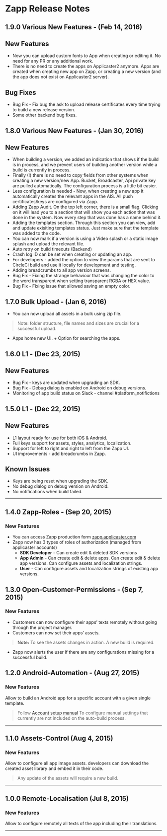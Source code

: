 # Zapp Release Notes
## 1.9.0 Various New Features - (Feb 14, 2016)

## New Features
* Now you can upload custom fonts to App when creating or editing it. No need for any PR or any additional work.
* There is no need to create the apps on Applicaster2 anymore. Apps are created when creating new app on Zapp, or creating a new version (and the app does not exist on Applicaster2 server).

## Bug Fixes
* Bug Fix - Fix bug the ask to upload release certificates every time trying to build a new release version.
* Some other backend bug fixes.

## 1.8.0 Various New Features - (Jan 30, 2016)

## New Features
* When building a version, we added an indication that shows if the build is in process, and we prevent users of building another version while a build is currently in process.
* Finally (!) there is no need to copy fields from other systems when creating a new version/new App. Bucket, Broadcaster, Api private key are pulled automatically. The configuration process is a little bit easier.
* Less configuration is needed - Now, when creating a new app it automatically creates the relevant apps in the AIS. All push certificates/keys are configured via Zapp.
* Adding Zapp Audit. On the top left corner, there is a small flag. Clicking on it will lead you to a section that will show you each action that was done in the system. Now every step that was done has a name behind it.
* Adding the templates section. Through this section you can view, add and update exisiting templates status. Just make sure that the template was added to the code.
* You can now mark if a version is using a Video splash or a static image splash and upload the relevant file.
* Auto retry on build timeouts (Backend)
* Crash log ID can be set when creating or updating an app.
* For developers - added the option to view the params that are sent to CircleCi build and use it locally for development and testing.
* Adding breadcrumbs to all app version screens.
* Bug Fix - Fixing the strange behaviour that was changing the color to the word transparent when setting transparent RGBA or HEX value.
* Bug Fix - Fixing issue that allowed saving an empty color.


## 1.7.0 Bulk Upload - (Jan 6, 2016)

* You can now upload all assets in a bulk using zip file.
> Note: folder structure, file names and sizes are crucial for a successful upload.
* Apps home new UI. + Option for searching the apps.


## 1.6.0 L1 - (Dec 23, 2015)

## New Features

* Bug Fix - keys are updated when upgrading an SDK.
* Bug Fix - Debug dialog is enabled on Android on debug versions.
* Monitoring of app build status on Slack - channel #platform_notifictions



## 1.5.0 L1 - (Dec 22, 2015)

## New Features

* L1 layout ready for use for both iOS & Android.
* Full keys support for assets, styles, analytics, localization.
* Support for left to right and right to left from the Zapp UI.
* UI improvements - add breadcrumbs in Zapp.


## Known Issues

* Keys are being reset when upgrading the SDK.
* No debug dialog on debug version on Android.
* No notifications when build failed.

***

## 1.4.0 Zapp-Roles - (Sep 20, 2015)

### New Features

* You can access Zapp production form [zapp.applicaster.com](https://zapp.applicaster.com)
* Zapp now has 3 types of roles of authorization (managed from applicaster accounts)
	* **SDK Developer** - Can create edit & deleted SDK versions
	* **App Admin** - Can create edit & delete apps. Can create edit & delete app versions. Can configure assets and localization strings.
	* **User** - Can configure assets and localization strings of existing app versions.

## 1.3.0 Open-Customer-Permissions - (Sep 7, 2015)

### New Features

* Customers can now configure their apps’ texts remotely without going through the
project manager.
* Customers can now set their apps’ assets.

> **Note:** To see the assets changes in action. A new build is required.

* Zapp now alerts the user if there are any configurations missing for a
successful build.

## 1.2.0 Android-Automation - (Aug 27, 2015)

### New Features

Allow to build an Android app for a specific account with a given single template.

> Follow [Account setup manual](https://docs.google.com/document/d/1MzUKNgwbYy8HtVl0apN6Wqk6POr7CkBtb-sKM0eYqyk/edit) To configure manual settings that currently are not included on the auto-build process.


***

## 1.1.0 Assets-Control (Aug 4, 2015)

### New Features

Allow to configure all app image assets.
developers can download the created asset library and embed it in their code.

> Any update of the assets will require a new build.


***

## 1.0.0 Remote-Localisation (Jul 8, 2015)

### New Features

Allow to configure remotely all texts of the app including their translations.

***
